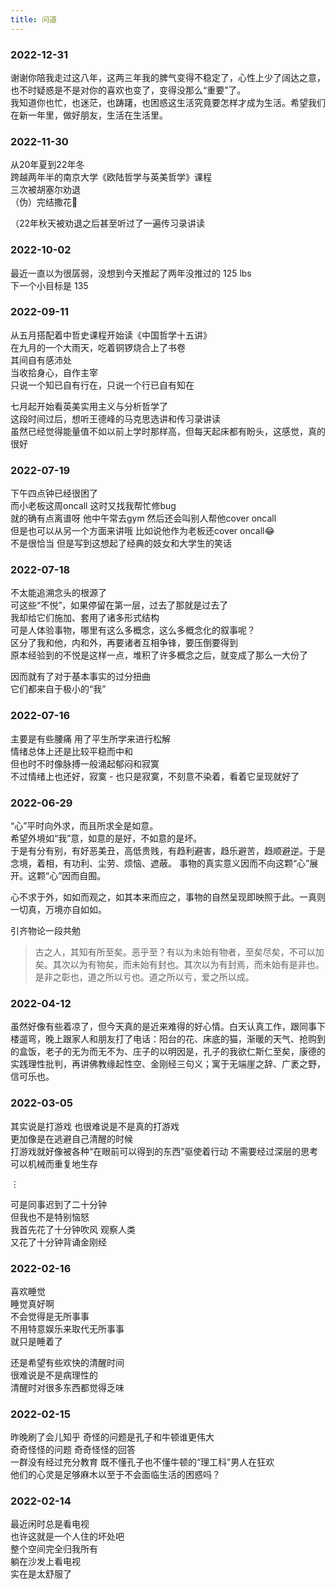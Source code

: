 ```yaml
---
title: 问道
---
```


### 2022-12-31

谢谢你陪我走过这八年，这两三年我的脾气变得不稳定了，心性上少了阔达之意，也不时疑惑是不是对你的喜欢也变了，变得没那么“重要”了。  
我知道你也忙，也迷茫，也踌躇，也困惑这生活究竟要怎样才成为生活。希望我们在新一年里，做好朋友，生活在生活里。

### 2022-11-30

从20年夏到22年冬  
跨越两年半的南京大学《欧陆哲学与英美哲学》课程  
三次被胡塞尔劝退  
（伪）完结撒花🎉

（22年秋天被劝退之后甚至听过了一遍传习录讲读

### 2022-10-02

最近一直以为很孱弱，没想到今天推起了两年没推过的 125 lbs  
下一个小目标是 135

### 2022-09-11

从五月搭配着中哲史课程开始读《中国哲学十五讲》  
在九月的一个大雨天，吃着铜锣烧合上了书卷  
其间自有感沛处  
当收拾身心，自作主宰  
只说一个知已自有行在，只说一个行已自有知在

七月起开始看英美实用主义与分析哲学了  
这段时间过后，想听王德峰的马克思选讲和传习录讲读  
虽然已经觉得能量值不如以前上学时那样高，但每天起床都有盼头，这感觉，真的很好

### 2022-07-19

下午四点钟已经很困了  
而小老板这周oncall 这时又找我帮忙修bug  
就的确有点离谱呀 他中午常去gym 然后还会叫别人帮他cover oncall  
但是也可以从另一个方面来讲哦 比如说他作为老板还cover oncall😂  
不是很恰当 但是写到这想起了经典的妓女和大学生的笑话

### 2022-07-18

不太能追溯念头的根源了  
可这些“不悦”，如果停留在第一层，过去了那就是过去了  
我却给它们施加、套用了诸多形式结构  
可是人体验事物，哪里有这么多概念，这么多概念化的叙事呢？  
区分了我和他，内和外，再要诸者互相争锋，要压倒要得到  
原本经验到的不悦是这样一点，堆积了许多概念之后，就变成了那么一大份了

因而就有了对于基本事实的过分扭曲  
它们都来自于极小的“我”

### 2022-07-16

主要是有些腰痛 用了平生所学来进行松解  
情绪总体上还是比较平稳而中和  
但也时不时像脉搏一般涌起郁闷和寂寞  
不过情绪上也还好，寂寞 - 也只是寂寞，不刻意不染着，看着它呈现就好了

### 2022-06-29

“心”平时向外求，而且所求全是如意。  
希望外境如“我”意，如意的是好，不如意的是坏。  
于是有分有别，有好恶美丑，高低贵贱，有趋利避害，趋乐避苦，趋顺避逆。于是念境，着相，有功利、尘劳、烦恼、遮蔽。
事物的真实意义因而不向这颗“心”展开。这颗“心”因而自囿。

心不求于外，如如而观之，如其本来而应之，事物的自然呈现即映照于此。一真则一切真，万境亦自如如。

引齐物论一段共勉
> 古之人，其知有所至矣。恶乎至？有以为未始有物者，至矣尽矣，不可以加矣。其次以为有物矣，而未始有封也。其次以为有封焉，而未始有是非也。是非之彰也，道之所以亏也。道之所以亏，爱之所以成。

### 2022-04-12

虽然好像有些着凉了，但今天真的是近来难得的好心情。白天认真工作，跟同事下楼遛弯，晚上跟家人和朋友打了电话：阳台的花、床底的猫，渐暖的天气、抢购到的盒饭，老子的无为而无不为、庄子的以明因是，孔子的我欲仁斯仁至矣，康德的实践理性批判，再讲佛教缘起性空、金刚经三句义；寓于无端崖之辞、广袤之野，信可乐也。

### 2022-03-05

其实说是打游戏 也很难说是不是真的打游戏  
更加像是在逃避自己清醒的时候  
打游戏就好像被各种“在眼前可以得到的东西”驱使着行动 不需要经过深层的思考 可以机械而重复地生存

$\vdots$

可是同事迟到了二十分钟  
但我也不是特别恼怒  
我首先花了十分钟吹风 观察人类  
又花了十分钟背诵金刚经

### 2022-02-16

喜欢睡觉  
睡觉真好啊  
不会觉得是无所事事  
不用特意娱乐来取代无所事事  
就只是睡着了

还是希望有些欢快的清醒时间  
很难说是不是病理性的  
清醒时对很多东西都觉得乏味

### 2022-02-15

昨晚刷了会儿知乎 奇怪的问题是孔子和牛顿谁更伟大  
奇奇怪怪的问题 奇奇怪怪的回答  
一群没有经过充分教育 既不懂孔子也不懂牛顿的“理工科”男人在狂欢  
他们的心灵是足够麻木以至于不会面临生活的困惑吗？

### 2022-02-14

最近闲时总是看电视  
也许这就是一个人住的坏处吧  
整个空间完全归我所有  
躺在沙发上看电视  
实在是太舒服了
